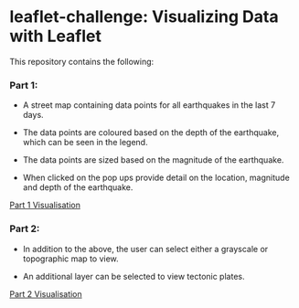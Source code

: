 # leaflet-challenge: Visualizing Data with Leaflet

This repository contains the following:

### Part 1:

  * A street map containing data points for all earthquakes in the last 7 days.

  * The data points are coloured based on the depth of the earthquake, which can be seen in the legend.

  * The data points are sized based on the magnitude of the earthquake.

  * When clicked on the pop ups provide detail on the location, magnitude and depth of the earthquake.

[Part 1 Visualisation](Images/Part-1.jpeg)

### Part 2:

  * In addition to the above, the user can select either a grayscale or topographic map to view.

  * An additional layer can be selected to view tectonic plates.

[Part 2 Visualisation](Images/Part-2.jpeg)
